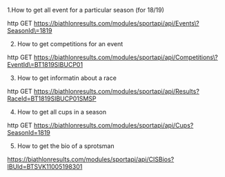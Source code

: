 1.How to get all event for a particular season (for 18/19)

http GET https://biathlonresults.com/modules/sportapi/api/Events\?SeasonId\=1819

2. How to get competitions for an event

http GET https://biathlonresults.com/modules/sportapi/api/Competitions\?EventId\=BT1819SIBUCP01

3. How to get informatin about a race

http GET https://biathlonresults.com/modules/sportapi/api/Results?RaceId=BT1819SIBUCP01SMSP


4. How to get all cups in a season

http GET https://biathlonresults.com/modules/sportapi/api/Cups?SeasonId=1819


5. How to get the bio of a sprotsman

https://biathlonresults.com/modules/sportapi/api/CISBios?IBUId=BTSVK11005198301

